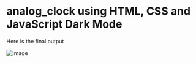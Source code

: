 # analog_clock using HTML, CSS and JavaScript Dark Mode
<p>Here is the final output<p/>

![image](https://github.com/nisansala-madhuwanthi/analog_clock/assets/128567643/266f10bb-c4e5-47fa-9e33-0906cf4af940)


